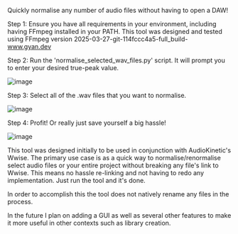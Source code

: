 Quickly normalise any number of audio files without having to open a DAW!

Step 1:
  Ensure you have all requirements in your environment, including having FFmpeg installed in your PATH.
  This tool was designed and tested using FFmpeg version 2025-03-27-git-114fccc4a5-full_build-www.gyan.dev

Step 2:
  Run the 'normalise_selected_wav_files.py' script.
  It will prompt you to enter your desired true-peak value.
  
![image](https://github.com/user-attachments/assets/d0fe1bba-cdfc-440c-9a94-ee947cb41951)

Step 3:
  Select all of the .wav files that you want to normalise.
  
![image](https://github.com/user-attachments/assets/880054dc-63e1-43ab-ad1e-75b32fd5d44b)

Step 4: 
  Profit! Or really just save yourself a big hassle!
  
  ![image](https://github.com/user-attachments/assets/880c9e77-02e6-4393-b824-18edfbdf7d77)

This tool was designed initially to be used in conjunction with AudioKinetic's Wwise. 
The primary use case is as a quick way to normalise/renormalise select audio files or your entire project without breaking any file's link to Wwise.
This means no hassle re-linking and not having to redo any implementation. Just run the tool and it's done.

In order to accomplish this the tool does not natively rename any files in the process.

In the future I plan on adding a GUI as well as several other features to make it more useful in other contexts such as library creation.
